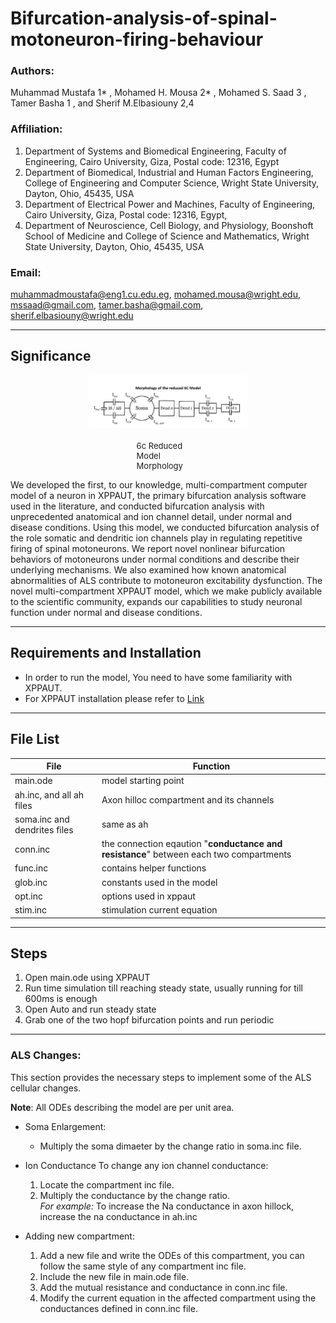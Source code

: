 # Bifurcation-analysis-of-spinal-motoneuron-firing-behaviour

### Authors:  
Muhammad Mustafa 1* , Mohamed H. Mousa 2* , Mohamed S. Saad 3 , Tamer Basha 1 , and Sherif M.Elbasiouny 2,4
### Affiliation:  
1. Department of Systems and Biomedical Engineering, Faculty of Engineering, Cairo University, Giza, Postal code: 12316, Egypt
2. Department of Biomedical, Industrial and Human Factors Engineering, College of
Engineering and Computer Science, Wright State University, Dayton, Ohio, 45435, USA
3. Department of Electrical Power and Machines, Faculty of Engineering, Cairo University,
Giza, Postal code: 12316, Egypt,
4. Department of Neuroscience, Cell Biology, and Physiology, Boonshoft School of Medicine
and College of Science and Mathematics, Wright State University, Dayton, Ohio, 45435,
USA

### Email:  
[muhammadmoustafa@eng1.cu.edu.eg](muhammadmoustafa@eng1.cu.edu.eg), [mohamed.mousa@wright.edu](mohamed.mousa@wright.edu), [mssaad@gmail.com](mssaad@gmail.com), [tamer.basha@gmail.com](tamer.basha@gmail.com), [sherif.elbasiouny@wright.edu](sherif.elbasiouny@wright.edu)

---

## Significance

<span style="display: block; margin-left: auto; margin-right: auto; width: 50%;">![6c Reduced Model](6cModel/images/6cModel.png "6cModel")</span>  
<span style="font-size: small; display: block; margin-left: auto; margin-right: auto; width: 20%;">6c Reduced Model Morphology</span>

We developed the first, to our knowledge, multi-compartment computer model of a neuron in XPPAUT, the primary bifurcation analysis software used in the literature, and conducted bifurcation analysis with unprecedented anatomical and ion channel detail, under normal and disease conditions. Using this model, we conducted bifurcation analysis of the role somatic and dendritic ion channels play in regulating repetitive firing of spinal motoneurons. We report novel nonlinear bifurcation behaviors of motoneurons under normal conditions and describe their underlying mechanisms. We also examined how known anatomical abnormalities of ALS contribute to motoneuron excitability dysfunction. The novel multi-compartment XPPAUT model, which we make publicly available to the scientific community, expands our capabilities to study neuronal function under normal and disease conditions.


---

## Requirements and Installation
- In order to run the model, You need to have some familiarity with XPPAUT.
- For XPPAUT installation please refer to [Link](http://www.math.pitt.edu/~bard/xpp/xpp.html) 

---

## File List

| File | Function |
| --- | --- |
| main.ode | model starting point |
| ah.inc, and all ah files | Axon hilloc compartment and its channels |
| soma.inc and dendrites files | same as ah |
| conn.inc | the connection eqaution "**conductance and resistance**" between each two compartments |
| func.inc | contains helper functions |
| glob.inc | constants used in the model |
| opt.inc | options used in xppaut |
| stim.inc | stimulation current equation |

---

## Steps
1. Open main.ode using XPPAUT 
2. Run time simulation till reaching steady state, usually running for till 600ms is enough
3. Open Auto and run steady state
4. Grab one of the two hopf bifurcation points and run periodic

---
### ALS Changes:

This section provides the necessary steps to implement some of the ALS cellular changes.

**Note**: All ODEs describing the model are per unit area.

- Soma Enlargement:
  -  Multiply the soma dimaeter by the change ratio in soma.inc file.
- Ion Conductance
	To change any ion channel conductance:
	1. Locate the compartment inc file.
	2. Multiply the conductance by the change ratio.  
  *For example:* To increase the Na conductance in axon hillock, increase the na conductance in ah.inc
	
- Adding new compartment:
	1. Add a new file and write the ODEs of this compartment, you can follow the same style of any compartment inc file.
	2. Include the new file in main.ode file.
	3. Add the mutual resistance and conductance in conn.inc file.
	4. Modify the current equation in the affected compartment using the conductances defined in conn.inc file.


